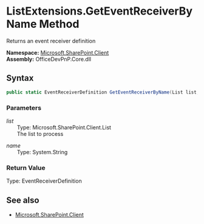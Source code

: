 # ListExtensions.GetEventReceiverByName Method  
Returns an event receiver definition  

**Namespace:** [Microsoft.SharePoint.Client](Microsoft.SharePoint.Client.md)  
**Assembly:** OfficeDevPnP.Core.dll  
## Syntax
```C#
public static EventReceiverDefinition GetEventReceiverByName(List list, String name)
```
### Parameters
*list*  
&emsp;&emsp;Type: Microsoft.SharePoint.Client.List  
&emsp;&emsp;The list to process  

*name*  
&emsp;&emsp;Type: System.String  

### Return Value
Type: EventReceiverDefinition  


## See also
- [Microsoft.SharePoint.Client](Microsoft.SharePoint.Client.md)
